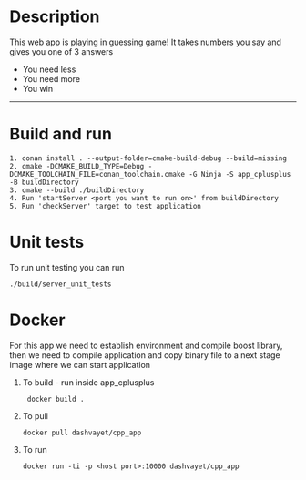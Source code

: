 # Description

This web app is playing in guessing game! It takes numbers you say and gives you one of 3 answers
- You need less
- You need more
- You win

--------
# Build and run
    1. conan install . --output-folder=cmake-build-debug --build=missing
    2. cmake -DCMAKE_BUILD_TYPE=Debug -DCMAKE_TOOLCHAIN_FILE=conan_toolchain.cmake -G Ninja -S app_cplusplus -B buildDirectory
    3. cmake --build ./buildDirectory
    4. Run 'startServer <port you want to run on>' from buildDirectory
    5. Run 'checkServer' target to test application


# Unit tests
To run unit testing you can run

    ./build/server_unit_tests 

# Docker
For this app we need to establish environment and compile boost library, then we need to compile application and copy binary file to a next stage image where we can start application

1. To build  - run inside app_cplusplus
        
        docker build .
2.  To pull
    
        docker pull dashvayet/cpp_app
3.  To run

        docker run -ti -p <host port>:10000 dashvayet/cpp_app